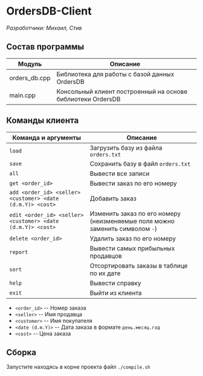 # OrdersDB-Client
*Разработчики: Михаил, Стив* 

## Состав программы
| Модуль        | Описание                                                    |
| ------------- | ----------------------------------------------------------- |
| orders_db.cpp | Библиотека для работы с базой данных OrdersDB               |
| main.cpp      | Консольный клиент построенный на основе библиотеки OrdersDB |

## Команды клиента
| Команда и аргументы | Описание                                              |
| ------------------- | ----------------------------------------------------- |
| `load`              | Загрузить базу из файла `orders.txt`                  |
| `save`              | Сохранить базу в файл `orders.txt`                    |
| `all`               | Вывести все записи                                    |
| `get <order_id>`    | Вывести заказ по его номеру                           |
| `add <order_id> <seller> <customer> <date (d.m.Y)> <cost>` | Добавить заказ |
| `edit <order_id> <seller> <customer> <date (d.m.Y)> <cost>`| Изменить заказ по его номеру (неизменяемые поля можно заменить символом `-`) |
| `delete <order_id>` | Удалить заказ по его номеру                           |
| `report`            | Вывести самых прибыльных продавцов                    |
| `sort`              | Отсортировать заказы в таблице по их дате             |
| `help`              | Вывести справку                                       |
| `exit`              | Выйти из клиента                                      |
* `<order_id>` -- Номер заказа
* `<seller>` -- Имя продавца
* `<customer>` -- Имя покупателя
* `<date (d.m.Y)>` -- Дата заказа в формате `день.месяц.год`
* `<cost>` -- Цена заказа

## Сборка
Запустите находясь в корне проекта файл `./compile.sh`